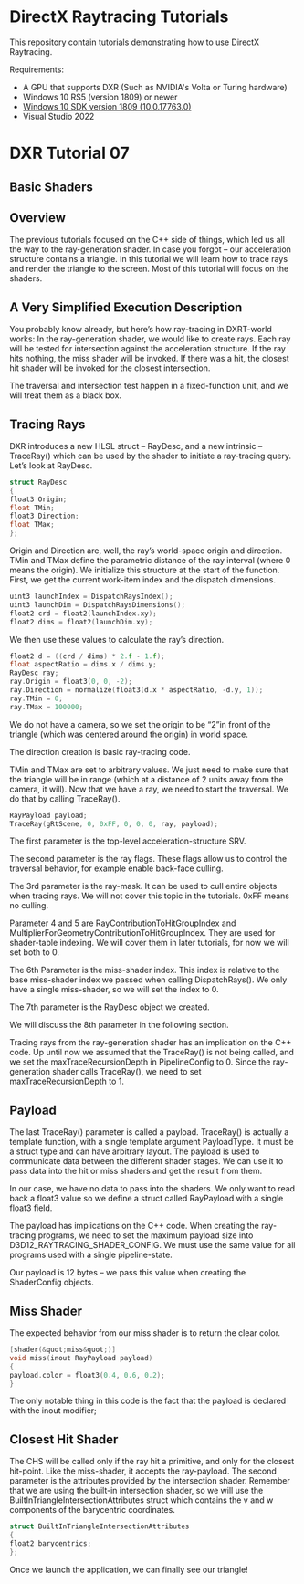 DirectX Raytracing Tutorials
============
This repository contain tutorials demonstrating how to use DirectX Raytracing.

Requirements:
- A GPU that supports DXR (Such as NVIDIA's Volta or Turing hardware)
- Windows 10 RS5 (version 1809) or newer
- [Windows 10 SDK version 1809 (10.0.17763.0)](https://developer.microsoft.com/en-us/windows/downloads/sdk-archive)
- Visual Studio 2022

# DXR Tutorial 07
## Basic Shaders

## Overview
The previous tutorials focused on the C++ side of things, which led us all the way to the ray-generation shader. In case you forgot – our acceleration structure contains a triangle. In this tutorial we will learn how to trace rays and render the triangle to the screen. Most of this tutorial will focus on the shaders.

## A Very Simplified Execution Description
You probably know already, but here’s how ray-tracing in DXRT-world works:
In the ray-generation shader, we would like to create rays. Each ray will be tested for intersection against the acceleration structure. If the ray hits nothing, the miss shader will be invoked. If there was a hit, the closest hit shader will be invoked for the closest intersection.

The traversal and intersection test happen in a fixed-function unit, and we will treat them as a black box.

## Tracing Rays
DXR introduces a new HLSL struct – RayDesc, and a new intrinsic – TraceRay() which can be used by the shader to initiate a ray-tracing query.
Let’s look at RayDesc.
```c++
struct RayDesc
{
float3 Origin;
float TMin;
float3 Direction;
float TMax;
};
```
Origin and Direction are, well, the ray’s world-space origin and direction.
TMin and TMax define the parametric distance of the ray interval (where 0 means the origin).
We initialize this structure at the start of the function. 
First, we get the current work-item index and the dispatch dimensions.
```c++
uint3 launchIndex = DispatchRaysIndex();
uint3 launchDim = DispatchRaysDimensions();
float2 crd = float2(launchIndex.xy);
float2 dims = float2(launchDim.xy);
```

We then use these values to calculate the ray’s direction.
```c++
float2 d = ((crd / dims) * 2.f - 1.f);
float aspectRatio = dims.x / dims.y;
RayDesc ray;
ray.Origin = float3(0, 0, -2);
ray.Direction = normalize(float3(d.x * aspectRatio, -d.y, 1));
ray.TMin = 0;
ray.TMax = 100000;
```

We do not have a camera, so we set the origin to be “2”in front of the triangle (which was centered around the origin) in world space.

The direction creation is basic ray-tracing code. 

TMin and TMax are set to arbitrary values. We just need to make sure that the triangle will be in range (which at a distance of 2 units away from the camera, it will).
Now that we have a ray, we need to start the traversal. We do that by calling TraceRay().
```c++
RayPayload payload;
TraceRay(gRtScene, 0, 0xFF, 0, 0, 0, ray, payload);
```
The first parameter is the top-level acceleration-structure SRV.

The second parameter is the ray flags. These flags allow us to control the traversal behavior, for example enable back-face culling.

The 3rd parameter is the ray-mask. It can be used to cull entire objects when tracing rays. We will not cover this topic in the tutorials. 0xFF means no culling.

Parameter 4 and 5 are RayContributionToHitGroupIndex and MultiplierForGeometryContributionToHitGroupIndex. They are used for shader-table indexing. We will cover them in later tutorials, for now we will set both to 0.

The 6th Parameter is the miss-shader index. This index is relative to the base miss-shader index we passed when calling DispatchRays(). We only have a single miss-shader, so we will set the index to 0.

The 7th parameter is the RayDesc object we created.

We will discuss the 8th parameter in the following section.


Tracing rays from the ray-generation shader has an implication on the C++ code. Up until now we assumed that the TraceRay() is not being called, and we set the maxTraceRecursionDepth in PipelineConfig to 0. Since the ray-generation shader calls TraceRay(), we need to set maxTraceRecursionDepth to 1.

## Payload
The last TraceRay() parameter is called a payload. TraceRay() is actually a template function, with a single template argument PayloadType. It must be a struct type and can have arbitrary layout. The payload is used to communicate data between the different shader stages. We can use it to pass data into the hit or miss shaders and get the result from them.

In our case, we have no data to pass into the shaders. We only want to read back a float3 value so we define a struct called RayPayload with a single float3 field.

The payload has implications on the C++ code. When creating the ray-tracing programs, we need to set the maximum payload size into D3D12_RAYTRACING_SHADER_CONFIG. We must use the same value for all programs used with a single pipeline-state.

Our payload is 12 bytes – we pass this value when creating the ShaderConfig objects.
## Miss Shader
The expected behavior from our miss shader is to return the clear color.
```c++
[shader(&quot;miss&quot;)]
void miss(inout RayPayload payload)
{
payload.color = float3(0.4, 0.6, 0.2);
}
```

The only notable thing in this code is the fact that the payload is declared with the inout modifier; 
## Closest Hit Shader
The CHS will be called only if the ray hit a primitive, and only for the closest hit-point. Like the miss-shader, it accepts the ray-payload. The second parameter is the attributes provided by the intersection shader. Remember that we are using the built-in intersection shader, so we will use the BuiltInTriangleIntersectionAttributes struct which contains the v and w components of the barycentric coordinates.
```c++
struct BuiltInTriangleIntersectionAttributes
{
float2 barycentrics;
};
```


Once we launch the application, we can finally see our triangle!
 
	 
